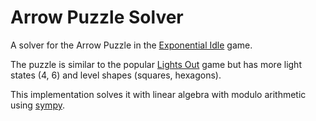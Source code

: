 # Arrow Puzzle Solver

A solver for the Arrow Puzzle in the [Exponential Idle](https://conicgames.github.io/exponentialidle/) game.

The puzzle is similar to the popular [Lights Out](https://en.wikipedia.org/wiki/Lights_Out_(game)) game but has more light states (4, 6) and level shapes (squares, hexagons).

This implementation solves it with linear algebra with modulo arithmetic using [sympy](https://sympy.org/).
